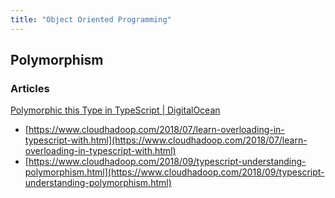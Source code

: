 ```yaml
---
title: "Object Oriented Programming"
---
```


## Polymorphism

### Articles

[Polymorphic this Type in TypeScript | DigitalOcean](https://www.digitalocean.com/community/tutorials/typescript-polymorphic-this)

-   [https://www.cloudhadoop.com/2018/07/learn-overloading-in-typescript-with.html](https://www.cloudhadoop.com/2018/07/learn-overloading-in-typescript-with.html)
-   [https://www.cloudhadoop.com/2018/09/typescript-understanding-polymorphism.html](https://www.cloudhadoop.com/2018/09/typescript-understanding-polymorphism.html)
